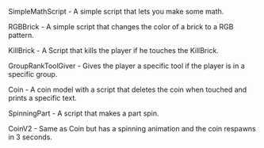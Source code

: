 SimpleMathScript - A simple script that lets you make some math.

RGBBrick - A simple script that changes the color of a brick to a RGB pattern.

KillBrick - A Script that kills the player if he touches the KillBrick.

GroupRankToolGiver - Gives the player a specific tool if the player is in a specific group.

Coin - A coin model with a script that deletes the coin when touched and prints a specific text.

SpinningPart - A script that makes a part spin.

CoinV2 - Same as Coin but has a spinning animation and the coin respawns in 3 seconds.
